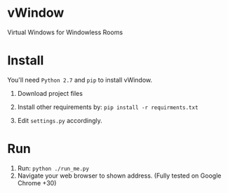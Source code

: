 vWindow
=======

Virtual Windows for Windowless Rooms


Install
=======

You'll need `Python 2.7` and `pip` to install vWindow.

1. Download project files

2. Install other requirements by: `pip install -r requirments.txt`

3. Edit `settings.py` accordingly.


Run
===

1. Run: `python ./run_me.py`
2. Navigate your web browser to shown address. (Fully tested on Google Chrome +30)
